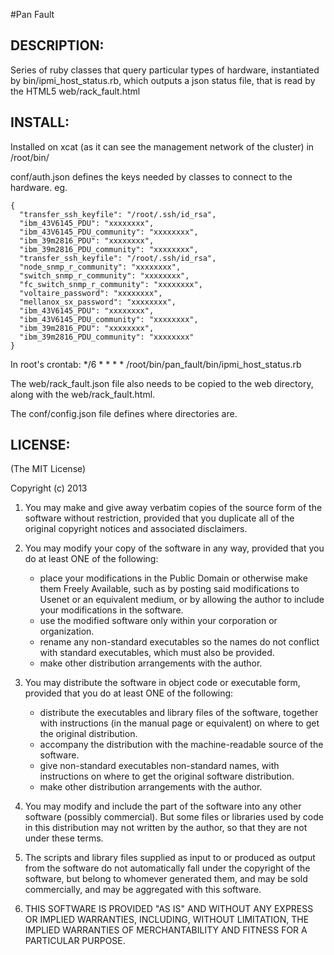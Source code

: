 #Pan Fault 

## DESCRIPTION:

Series of ruby classes that query particular types of hardware, instantiated by bin/ipmi_host_status.rb, which outputs a json status file, that is read by the HTML5 web/rack_fault.html

## INSTALL:

Installed on xcat (as it can see the management network of the cluster) in /root/bin/

conf/auth.json defines the keys needed by classes to connect to the hardware.
eg.
```
{
  "transfer_ssh_keyfile": "/root/.ssh/id_rsa",
  "ibm_43V6145_PDU": "xxxxxxxx",
  "ibm_43V6145_PDU_community": "xxxxxxxx",
  "ibm_39m2816_PDU": "xxxxxxxx",
  "ibm_39m2816_PDU_community": "xxxxxxxx",
  "transfer_ssh_keyfile": "/root/.ssh/id_rsa",
  "node_snmp_r_community": "xxxxxxxx",
  "switch_snmp_r_community": "xxxxxxxx",
  "fc_switch_snmp_r_community": "xxxxxxxx",
  "voltaire_password": "xxxxxxxx",
  "mellanox_sx_password": "xxxxxxxx",
  "ibm_43V6145_PDU": "xxxxxxxx",
  "ibm_43V6145_PDU_community": "xxxxxxxx",
  "ibm_39m2816_PDU": "xxxxxxxx",
  "ibm_39m2816_PDU_community": "xxxxxxxx"
}
```

In root's crontab:
*/6 * * * * /root/bin/pan_fault/bin/ipmi_host_status.rb

The web/rack_fault.json file also needs to be copied to the web directory, along with the web/rack_fault.html. 

The conf/config.json file defines where directories are.

## LICENSE:

(The MIT License)

Copyright (c) 2013

1. You may make and give away verbatim copies of the source form of the
   software without restriction, provided that you duplicate all of the
   original copyright notices and associated disclaimers.

2. You may modify your copy of the software in any way, provided that
   you do at least ONE of the following:
    *  place your modifications in the Public Domain or otherwise make them Freely Available, such as by posting said modifications to Usenet or an equivalent medium, or by allowing the author to include your modifications in the software.
    *  use the modified software only within your corporation or organization.
    *  rename any non-standard executables so the names do not conflict with standard executables, which must also be provided.
    *  make other distribution arrangements with the author.

3. You may distribute the software in object code or executable form, provided that you do at least ONE of the following:
    * distribute the executables and library files of the software,
  together with instructions (in the manual page or equivalent)
  on where to get the original distribution.
    * accompany the distribution with the machine-readable source of
  the software.
    * give non-standard executables non-standard names, with
        instructions on where to get the original software distribution.
    * make other distribution arrangements with the author.

4. You may modify and include the part of the software into any other
   software (possibly commercial).  But some files or libraries used by
   code in this distribution  may not written by the author, so that they 
   are not under these terms.

5. The scripts and library files supplied as input to or produced as 
   output from the software do not automatically fall under the
   copyright of the software, but belong to whomever generated them, 
   and may be sold commercially, and may be aggregated with this
   software.

6. THIS SOFTWARE IS PROVIDED "AS IS" AND WITHOUT ANY EXPRESS OR
   IMPLIED WARRANTIES, INCLUDING, WITHOUT LIMITATION, THE IMPLIED
   WARRANTIES OF MERCHANTABILITY AND FITNESS FOR A PARTICULAR
   PURPOSE.
